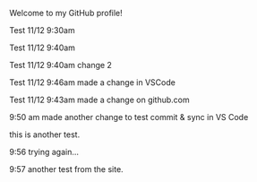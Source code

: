 Welcome to my GitHub profile!

Test 11/12 9:30am 

Test 11/12 9:40am

Test 11/12 9:40am change 2

Test 11/12 9:46am made a change in VSCode

Test 11/12 9:43am made a change on github.com

9:50 am made another change to test commit & sync in VS Code

this is another test.

9:56 trying again...

9:57 another test from the site.
